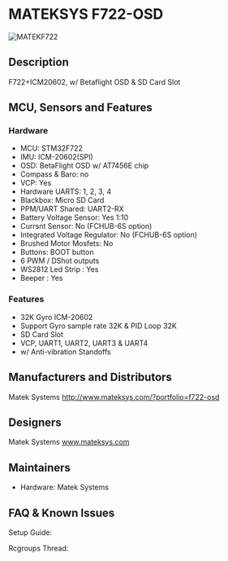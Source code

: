 # MATEKSYS F722-OSD

![MATEKF722](https://betaflight.com/assets/img/boards/matekf722/MATEKF722-OSD.JPG)

## Description

F722+ICM20602, w/ Betaflight OSD & SD Card Slot

## MCU, Sensors and Features

### Hardware

- MCU: STM32F722
- IMU: ICM-20602(SPI)
- OSD: BetaFlight OSD w/ AT7456E chip
- Compass & Baro: no
- VCP: Yes
- Hardware UARTS: 1, 2, 3, 4
- Blackbox: Micro SD Card
- PPM/UART Shared: UART2-RX
- Battery Voltage Sensor: Yes 1:10
- Currsnt Sensor: No (FCHUB-6S option)
- Integrated Voltage Regulator: No (FCHUB-6S option)
- Brushed Motor Mosfets: No
- Buttons: BOOT button
- 6 PWM / DShot outputs
- WS2812 Led Strip : Yes
- Beeper : Yes

### Features

- 32K Gyro ICM-20602
- Support Gyro sample rate 32K & PID Loop 32K
- SD Card Slot
- VCP, UART1, UART2, UART3 & UART4
- w/ Anti-vibration Standoffs

## Manufacturers and Distributors

Matek Systems http://www.mateksys.com/?portfolio=f722-osd

## Designers

Matek Systems www.mateksys.com

## Maintainers

- Hardware: Matek Systems

## FAQ & Known Issues

Setup Guide:

Rcgroups Thread:
